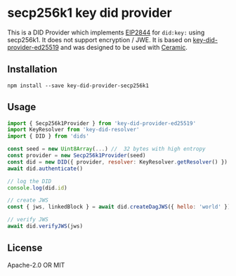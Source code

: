 # secp256k1 key did provider
This is a DID Provider which implements [EIP2844](https://eips.ethereum.org/EIPS/eip-2844) for `did:key:` using secp256k1. It does not support encryption / JWE. It is based on [key-did-provider-ed25519](https://github.com/ceramicnetwork/key-did-provider-ed25519) and was designed to be used with [Ceramic](https://ceramic.network/).

## Installation

```
npm install --save key-did-provider-secp256k1
```

## Usage

```js
import { Secp256k1Provider } from 'key-did-provider-ed25519'
import KeyResolver from 'key-did-resolver'
import { DID } from 'dids'

const seed = new Uint8Array(...) //  32 bytes with high entropy
const provider = new Secp256k1Provider(seed)
const did = new DID({ provider, resolver: KeyResolver.getResolver() })
await did.authenticate()

// log the DID
console.log(did.id)

// create JWS
const { jws, linkedBlock } = await did.createDagJWS({ hello: 'world' })

// verify JWS
await did.verifyJWS(jws)

```

## License

Apache-2.0 OR MIT